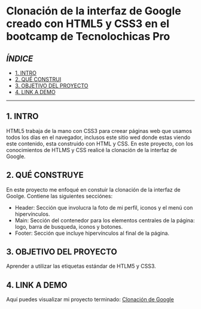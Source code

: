 # Clonación de la interfaz de Google creado con HTML5 y CSS3 en el bootcamp de Tecnolochicas Pro

## *ÍNDICE*

* [1. INTRO](https://github.com/SamDLevesque/ClonacionGoogle/blob/main/README.md#1-intro)
* [2. QUÉ CONSTRUI](https://github.com/SamDLevesque/ClonacionGoogle/blob/main/README.md#2-qu%C3%A9-construye)
* [3. OBJETIVO DEL PROYECTO](https://github.com/SamDLevesque/ClonacionGoogle/blob/main/README.md#3-objetivo-del-proyecto)
* [4. LINK A DEMO](https://github.com/SamDLevesque/ClonacionGoogle/blob/main/README.md#4-link-a-demo)

****
## 1. INTRO
HTML5 trabaja de la mano con CSS3 para creear páginas web que usamos todos los días en el navegador, inclusos este sitio wed donde estas viendo este contenido, esta construido con HTML y CSS.
En este proyecto, con los conocimientos de HTLMS y CSS realicé la clonación de la interfaz de Google.

## 2. QUÉ CONSTRUYE 
En este proyecto me enfoqué en constuir la clonación de la interfaz de Goolge.
Contiene las siguientes secciónes:
* Header: Sección que involucra la foto de mi perfil, iconos y el menú con hipervínculos.
* Main: Sección del contenedor para los elementos centrales de la página: logo, barra de busqueda, iconos y botones.
* Footer: Sección que incluye hipervínculos al final de la página.

## 3. OBJETIVO DEL PROYECTO
Aprender a utilizar las etiquetas estándar de HTLM5 y CSS3.

## 4. LINK A DEMO
Aquí puedes visualizar mi proyecto terminado: [Clonación de Google](https://vermillion-genie-435b12.netlify.app/)
